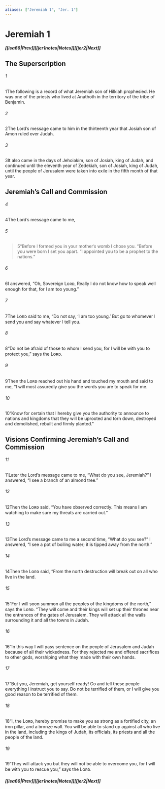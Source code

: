 ```yaml
---
aliases: ["Jeremiah 1", "Jer. 1"]
---
```

# Jeremiah 1
##### <span class=arrow-left></span>[[isa66|Prev]]<span class=navigation-separator></span>[[jer1notes|Notes]]<span class=navigation-separator></span>[[jer2|Next]]<span class=arrow-right></span>
## The Superscription
###### 1
<span class=verse-first>1</span>The following is a record of what Jeremiah son of Hilkiah prophesied. He was one of the priests who lived at Anathoth in the territory of the tribe of Benjamin.
###### 2
<span class=verse-body>2</span>The Lord’s message came to him in the thirteenth year that Josiah son of Amon ruled over Judah.
###### 3
<span class=verse-body>3</span>It also came in the days of Jehoiakim, son of Josiah, king of Judah, and continued until the eleventh year of Zedekiah, son of Josiah, king of Judah, until the people of Jerusalem were taken into exile in the fifth month of that year.
## Jeremiah’s Call and Commission
###### 4
<span class=verse-first>4</span>The Lord’s message came to me,
<div class=paragraph-break></div>

###### 5
><span class=verse-body-poetry>5</span><span class=poetry-quote-double>“</span>Before I formed you in your mother’s womb I chose you.
><span class=poetry-quote-double>“</span>Before you were born I set you apart.
><span class=poetry-quote-double>“</span>I appointed you to be a prophet to the nations.”
<div class=paragraph-break></div>

###### 6
<span class=verse-body>6</span>I answered, “Oh, Sovereign Lᴏʀᴅ, Really I do not know how to speak well enough for that, for I am too young.”
###### 7
<span class=verse-body>7</span>The Lᴏʀᴅ said to me, “Do not say, ‘I am too young.’ But go to whomever I send you and say whatever I tell you.
###### 8
<span class=verse-body>8</span>“Do not be afraid of those to whom I send you, for I will be with you to protect you,” says the Lᴏʀᴅ.
###### 9
<span class=verse-body>9</span>Then the Lᴏʀᴅ reached out his hand and touched my mouth and said to me, “I will most assuredly give you the words you are to speak for me.
###### 10
<span class=verse-body>10</span>“Know for certain that I hereby give you the authority to announce to nations and kingdoms that they will be uprooted and torn down, destroyed and demolished, rebuilt and firmly planted.”
## Visions Confirming Jeremiah’s Call and Commission
###### 11
<span class=verse-first>11</span>Later the Lord’s message came to me, “What do you see, Jeremiah?” I answered, “I see a branch of an almond tree.”
###### 12
<span class=verse-body>12</span>Then the Lᴏʀᴅ said, “You have observed correctly. This means I am watching to make sure my threats are carried out.”
<div class=paragraph-break></div>

###### 13
<span class=verse-first>13</span>The Lord’s message came to me a second time, “What do you see?” I answered, “I see a pot of boiling water; it is tipped away from the north.”
###### 14
<span class=verse-body>14</span>Then the Lᴏʀᴅ said, “From the north destruction will break out on all who live in the land.
###### 15
<span class=verse-body>15</span>“For I will soon summon all the peoples of the kingdoms of the north,” says the Lᴏʀᴅ. “They will come and their kings will set up their thrones near the entrances of the gates of Jerusalem. They will attack all the walls surrounding it and all the towns in Judah.
###### 16
<span class=verse-body>16</span>“In this way I will pass sentence on the people of Jerusalem and Judah because of all their wickedness. For they rejected me and offered sacrifices to other gods, worshiping what they made with their own hands.
###### 17
<span class=verse-body>17</span>“But you, Jeremiah, get yourself ready! Go and tell these people everything I instruct you to say. Do not be terrified of them, or I will give you good reason to be terrified of them.
###### 18
<span class=verse-body>18</span>“I, the Lᴏʀᴅ, hereby promise to make you as strong as a fortified city, an iron pillar, and a bronze wall. You will be able to stand up against all who live in the land, including the kings of Judah, its officials, its priests and all the people of the land.
###### 19
<span class=verse-body>19</span>“They will attack you but they will not be able to overcome you, for I will be with you to rescue you,” says the Lᴏʀᴅ.
##### <span class=arrow-left></span>[[isa66|Prev]]<span class=navigation-separator></span>[[jer1notes|Notes]]<span class=navigation-separator></span>[[jer2|Next]]<span class=arrow-right></span>